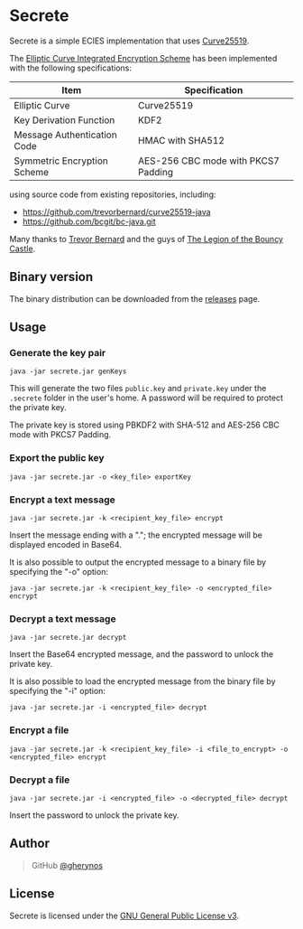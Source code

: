 # Secrete

Secrete is a simple ECIES implementation that uses [Curve25519](http://cr.yp.to/ecdh.html).

The [Elliptic Curve Integrated Encryption Scheme](https://en.wikipedia.org/wiki/Integrated_Encryption_Scheme) has been implemented with the following specifications:

| Item                        | Specification                       |
| --------------------------- | ----------------------------------- |
| Elliptic Curve              | Curve25519                          |
| Key Derivation Function     | KDF2                                |
| Message Authentication Code | HMAC with SHA512                    |
| Symmetric Encryption Scheme | AES-256 CBC mode with PKCS7 Padding |

using source code from existing repositories, including:

* <https://github.com/trevorbernard/curve25519-java>
* <https://github.com/bcgit/bc-java.git>

Many thanks to [Trevor Bernard](https://github.com/trevorbernard) and the guys of [The Legion of the Bouncy Castle](http://www.bouncycastle.org/java.html).

## Binary version

The binary distribution can be downloaded from the [releases](https://github.com/gherynos/secrete/releases) page.

## Usage

### Generate the key pair

```shell
java -jar secrete.jar genKeys
```

This will generate the two files `public.key` and `private.key` under the `.secrete` folder in the user's home.
A password will be required to protect the private key.

The private key is stored using PBKDF2 with SHA-512 and AES-256 CBC mode with PKCS7 Padding.

### Export the public key

```shell
java -jar secrete.jar -o <key_file> exportKey
```

### Encrypt a text message

```shell
java -jar secrete.jar -k <recipient_key_file> encrypt
```

Insert the message ending with a "."; the encrypted message will be displayed encoded in Base64.

It is also possible to output the encrypted message to a binary file by specifying the "-o" option:

```shell
java -jar secrete.jar -k <recipient_key_file> -o <encrypted_file> encrypt
```

### Decrypt a text message

```shell
java -jar secrete.jar decrypt
```

Insert the Base64 encrypted message, and the password to unlock the private key.

It is also possible to load the encrypted message from the binary file by specifying the "-i" option:

```shell
java -jar secrete.jar -i <encrypted_file> decrypt
```

### Encrypt a file

```shell
java -jar secrete.jar -k <recipient_key_file> -i <file_to_encrypt> -o <encrypted_file> encrypt
```

### Decrypt a file

```shell
java -jar secrete.jar -i <encrypted_file> -o <decrypted_file> decrypt
```

Insert the password to unlock the private key.

## Author

> GitHub [@gherynos](https://github.com/gherynos)

## License

Secrete is licensed under the [GNU General Public License v3](https://www.gnu.org/licenses/gpl-3.0.html).
